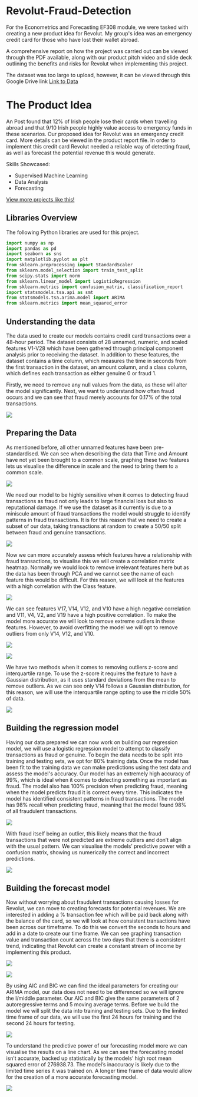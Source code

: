 # Revolut-Fraud-Detection

For the Econometrics and Forecasting EF308 module, we were tasked with creating a new product idea for Revolut. My group's idea was an emergency credit card for those who have lost their wallet abroad.

A comprehensive report on how the project was carried out can be viewed through the PDF available, along with our product pitch video and slide deck outlining the benefits and risks for Revolut when implementing this project.

The dataset was too large to upload, however, it can be viewed through this Google Drive link [Link to Data](https://drive.google.com/file/d/1LuaYBE00i8jqiYPSBuJfqWkBClzNNjfy/view?usp=drive_link)

# The Product Idea

An Post found that 12% of Irish people lose their cards when travelling abroad and that 9/10 Irish people highly value access to emergency funds in these scenarios. Our proposed idea for Revolut was an emergency credit card. More details can be viewed in the product report file. In order to implement this credit card Revolut needed a reliable way of detecting fraud, as well as forecast the potential revenue this would generate.

Skills Showcased:

-   Supervised Machine Learning
-   Data Analysis
-   Forecasting

[View more projects like this!](https://cian-murray-doyle.github.io/)

## Libraries Overview

The following Python libraries are used for this project.

``` python
import numpy as np
import pandas as pd
import seaborn as sns
import matplotlib.pyplot as plt
from sklearn.preprocessing import StandardScaler
from sklearn.model_selection import train_test_split
from scipy.stats import norm
from sklearn.linear_model import LogisticRegression
from sklearn.metrics import confusion_matrix, classification_report
import statsmodels.tsa.api as smt
from statsmodels.tsa.arima.model import ARIMA
from sklearn.metrics import mean_squared_error
```

## Understanding the data

The data used to create our models contains credit card transactions over a 48-hour period. The dataset consists of 28 unnamed, numeric, and scaled features V1-V28 which have been gathered through principal component analysis prior to receiving the dataset. In addition to these features, the dataset contains a time column, which measures the time in seconds from the first transaction in the dataset, an amount column, and a class column, which defines each transaction as either genuine 0 or fraud 1.

Firstly, we need to remove any null values from the data, as these will alter the model significantly. Next, we want to understand how often fraud occurs and we can see that fraud merely accounts for 0.17% of the total transactions.

![](images/graph1.png)

## Preparing the Data

As mentioned before, all other unnamed features have been pre-standardised. We can see when describing the data that Time and Amount have not yet been brought to a common scale, graphing these two features lets us visualise the difference in scale and the need to bring them to a common scale.

![](images/graph2.png)

We need our model to be highly sensitive when it comes to detecting fraud transactions as fraud not only leads to large financial loss but also to reputational damage. If we use the dataset as it currently is due to a miniscule amount of fraud transactions the model would struggle to identify patterns in fraud transactions. It is for this reason that we need to create a subset of our data, taking transactions at random to create a 50/50 split between fraud and genuine transactions.

![](images/graph3.png)

Now we can more accurately assess which features have a relationship with fraud transactions, to visualise this we will create a correlation matrix heatmap. Normally we would look to remove irrelevant features here but as the data has been through PCA and we cannot see the name of each feature this would be difficult. For this reason, we will look at the features with a high correlation with the Class feature.

![](images/graph4.png)

We can see features V17, V14, V12, and V10 have a high negative correlation and V11, V4, V2, and V19 have a high positive correlation. To make the model more accurate we will look to remove extreme outliers in these features. However, to avoid overfitting the model we will opt to remove outliers from only V14, V12, and V10.

![](images/graph5.png)

![](images/graph6.png)

We have two methods when it comes to removing outliers z-score and interquartile range. To use the z-score it requires the feature to have a Gaussian distribution, as it uses standard deviations from the mean to remove outliers. As we can see only V14 follows a Gaussian distribution, for this reason, we will use the interquartile range opting to use the middle 50% of data.

![](images/graph7.png)

## Building the regression model

Having our data prepared we can now work on building our regression model, we will use a logistic regression model to attempt to classify transactions as fraud or genuine. To begin the data needs to be split into training and testing sets, we opt for 80% training data. Once the model has been fit to the training data we can make predictions using the test data and assess the model's accuracy. Our model has an extremely high accuracy of 99%, which is ideal when it comes to detecting something as important as fraud. The model also has 100% precision when predicting fraud, meaning when the model predicts fraud it is correct every time. This indicates the model has identified consistent patterns in fraud transactions. The model has 98% recall when predicting fraud, meaning that the model found 98% of all fraudulent transactions.

![](images/graph8.png)

With fraud itself being an outlier, this likely means that the fraud transactions that were not predicted are extreme outliers and don’t align with the usual pattern. We can visualise the models’ predictive power with a confusion matrix, showing us numerically the correct and incorrect predictions.

![](images/graph9.png)

## Building the forecast model

Now without worrying about fraudulent transactions causing losses for Revolut, we can move to creating forecasts for potential revenues. We are interested in adding a % transaction fee which will be paid back along with the balance of the card, so we will look at how consistent transactions have been across our timeframe. To do this we convert the seconds to hours and add in a date to create our time frame. We can see graphing transaction value and transaction count across the two days that there is a consistent trend, indicating that Revolut can create a constant stream of income by implementing this product.

![](images/graph10.png)

![](images/graph11.png)

By using AIC and BIC we can find the ideal parameters for creating our ARIMA model, our data does not need to be differenced so we will ignore the I/middle parameter. Our AIC and BIC give the same parameters of 2 autoregressive terms and 5 moving average terms. Before we build the model we will split the data into training and testing sets. Due to the limited time frame of our data, we will use the first 24 hours for training and the second 24 hours for testing.

![](images/graph12.png)

To understand the predictive power of our forecasting model more we can visualise the results on a line chart. As we can see the forecasting model isn’t accurate, backed up statistically by the models’ high root mean squared error of 276938.73. The model’s inaccuracy is likely due to the limited time series it was trained on. A longer time frame of data would allow for the creation of a more accurate forecasting model.

![](images/graph13.png)
